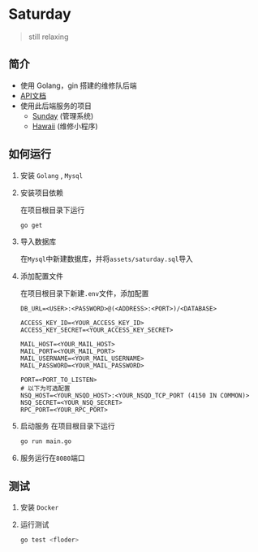 # Saturday
> still relaxing

## 简介
+ 使用 Golang，gin 搭建的维修队后端
+ [API文档](https://nbtca.github.io/Saturday/api)
+ 使用此后端服务的项目
   + [Sunday](https://github.com/nbtca/Sunday) (管理系统)
   + [Hawaii](https://github.com/nbtca/Hawaii) (维修小程序)

## 如何运行
1. 安装 `Golang` , `Mysql`
2. 安装项目依赖

   在项目根目录下运行
   ``` sh
   go get
   ```
3. 导入数据库

   在`Mysql`中新建数据库，并将`assets/saturday.sql`导入
4. 添加配置文件

   在项目根目录下新建`.env`文件，添加配置
   ```
   DB_URL=<USER>:<PASSWORD>@(<ADDRESS>:<PORT>)/<DATABASE>

   ACCESS_KEY_ID=<YOUR_ACCESS_KEY_ID>
   ACCESS_KEY_SECRET=<YOUR_ACCESS_KEY_SECRET>
  
   MAIL_HOST=<YOUR_MAIL_HOST>
   MAIL_PORT=<YOUR_MAIL_PORT>
   MAIL_USERNAME=<YOUR_MAIL_USERNAME>
   MAIL_PASSWORD=<YOUR_MAIL_PASSWORD>

   PORT=<PORT_TO_LISTEN>
   # 以下为可选配置
   NSQ_HOST=<YOUR_NSQD_HOST>:<YOUR_NSQD_TCP_PORT (4150 IN COMMON)>
   NSQ_SECRET=<YOUR_NSQ_SECRET>
   RPC_PORT=<YOUR_RPC_PORT>
   ```
5. 启动服务
   在项目根目录下运行
   ``` sh
   go run main.go
   ```
6. 服务运行在`8080`端口

## 测试
1. 安装 `Docker`
2. 运行测试

   ```sh
   go test <floder>
   ```
